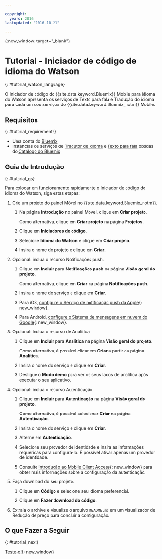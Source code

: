 ```yaml
---

copyright:
  years: 2016
lastupdated: "2016-10-21"

---
```

{:new_window: target="_blank"}

# Tutorial - Iniciador de código de idioma do Watson
{: #tutorial_watson_language}

O Iniciador de código do {{site.data.keyword.Bluemix}} Mobile para idioma do Watson apresenta os serviços de Texto para fala e Tradução do idioma para cada um dos serviços do {{site.data.keyword.Bluemix_notm}} Mobile.


## Requisitos
{: #tutorial_requirements}

* Uma conta do [Bluemix](http://bluemix.net)
* Instâncias de serviços de
[Tradutor
de idioma](https://console.{DomainName}/catalog/services/language-translator/) e
[Texto para
fala](https://console.{DomainName}/catalog/services/text-to-speech/) obtidas do [Catálogo
do Bluemix](https://console.{DomainName}/catalog/)


## Guia de Introdução
{: #tutorial_gs}

Para colocar em funcionamento rapidamente o Iniciador de código de idioma do Watson, siga estas etapas:

1. Crie um projeto do painel Móvel no {{site.data.keyword.Bluemix_notm}}.

   1. Na página **Introdução** no painel Móvel, clique em **Criar projeto**.

      Como alternativa, clique em **Criar projeto** na página **Projetos**.

   2. Clique em **Iniciadores de código**.

   3. Selecione **Idioma do Watson** e clique em **Criar projeto**.

   4. Insira o nome do projeto e clique em **Criar**.

2. Opcional: inclua o recurso Notificações push.

   1. Clique em **Incluir** para **Notificações push** na página **Visão geral do projeto**.

      Como alternativa, clique em **Criar** na página **Notificações push**.

   2. Insira o nome do serviço e clique em **Criar**.

   3. Para iOS, [configure o Serviço de notificação push da Apple](/docs/services/mobilepush/t_push_provider_ios.html){: new_window}.

   4. Para Android,
[configure o Sistema de
mensagens em nuvem do Google](/docs/services/mobilepush/t_push_provider_android.html){: new_window}.
   
3. Opcional: inclua o recurso de Analítica.

   1. Clique em **Incluir** para **Analítica** na página **Visão geral do projeto**.

      Como alternativa, é possível clicar em **Criar** a partir da página **Analítica**.

   2. Insira o nome do serviço e clique em **Criar**.
   
   3. Desligue o **Modo demo** para ver os seus lados de analítica após executar o seu aplicativo.

4. Opcional: inclua o recurso Autenticação.

   1. Clique em **Incluir** para **Autenticação** na página **Visão geral do projeto**.

      Como alternativa, é possível selecionar **Criar** na página **Autenticação**.

   2. Insira o nome do serviço e clique em **Criar**.
   
   3. Alterne em **Autenticação**.
   
   4. Selecione seu provedor de identidade e insira as informações requeridas para configurá-lo. É possível ativar apenas um provedor de identidade.

   5. Consulte [Introdução ao Mobile Client Access](/docs/services/mobileaccess/index.html){: new_window} para obter mais informações sobre a configuração da autenticação.

5. Faça download do seu projeto.

   1. Clique em **Código** e selecione seu idioma preferencial.

   2. Clique em **Fazer download do código**.

6. Extraia o archive e visualize o arquivo `README.md` em um visualizador de Redução de preço para concluir a configuração.


## O que Fazer a Seguir
{: #tutorial_next}

[Teste-o!](http://console.{DomainName}/mobile/create-project?starter=512568a1-72db-35c7-b9c4-4f3e3bc89375){: new_window}
